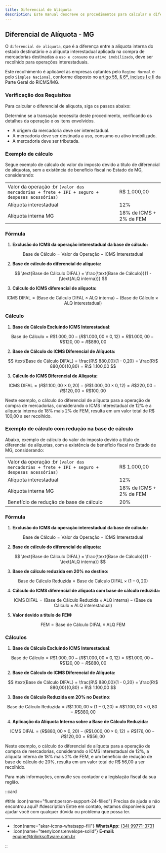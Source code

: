 ```yaml
---
title: Diferencial de Alíquota
description: Este manual descreve os procedimentos para calcular o diferencial de alíquota para mercadorias destinadas a uso, consumo e ativo imobilizado.
---
```


## Diferencial de Alíquota - MG

O `diferencial de alíquota`, que é a diferença entre a alíquota interna do estado destinatário e a alíquota interestadual aplicada na compra de mercadorias destinadas a `uso e consumo` ou `ativo imobilizado`, deve ser recolhido para operações interestaduais. 

Este recolhimento é aplicável às empresas optantes pelo `Regime Normal` e pelo `Simples Nacional`, conforme disposto no [artigo 55, § 6º, incisos I e II](https://www.fazenda.mg.gov.br/empresas/legislacao_tributaria/ricms_2002_seco/partegeral2002_3.html) da Parte Geral do RICMS/MG.

### Verificação dos Requisitos

Para calcular o diferencial de alíquota, siga os passos abaixo:

Determine se a transação necessita deste procedimento, verificando os detalhes da operação e os itens envolvidos.

- A origem da mercadoria deve ser interestadual.
- A mercadoria deve ser destinada a uso, consumo ou ativo imobilizado.
- A mercadoria deve ser tributada.

### Exemplo de cálculo

Segue exemplo de cálculo do valor do imposto devido a título de diferencial de alíquotas, sem a existência de benefício fiscal no Estado de MG, considerando:

|                                                                                        |                         |
|----------------------------------------------------------------------------------------|-------------------------|
|Valor da operação :br `(valor das mercadorias + frete + IPI + seguro + despesas acessórias)`  | R$ 1.000,00             |
|Alíquota interestadual                                                                  | 12%                     |
|Alíquota interna MG                                                                     | 18% de ICMS + 2% de FEM |

### Fórmula

1. **Exclusão do ICMS da operação interestadual da base de cálculo:**

$$
\text{Base de Cálculo} = \text{Valor da Operação} - \text{ICMS Interestadual}
$$

2. **Base de cálculo do diferencial de alíquota:**

$$
\text{Base de Cálculo DIFAL} = \frac{\text{Base de Cálculo}}{1 - (\text{ALQ interna})}
$$

3. **Cálculo do ICMS diferencial de alíquota:**

$$
\text{ICMS DIFAL} = (\text{Base de Cálculo DIFAL} \times \text{ALQ interna}) - (\text{Base de Cálculo} \times \text{ALQ interestadual})
$$

### Cálculo

1. **Base de Cálculo Excluindo ICMS Interestadual:**

$$
\text{Base de Cálculo} = R\$ 1.000,00 - (R\$ 1.000,00 \times 0,12) = R\$ 1.000,00 - R\$ 120,00 = R\$ 880,00
$$

2. **Base de Cálculo do ICMS Diferencial de Alíquota:**

$$
\text{Base de Cálculo DIFAL} = \frac{R\$ 880,00}{1 - 0,20} = \frac{R\$ 880,00}{0,80} = R\$ 1.100,00
$$

3. **Cálculo do ICMS Diferencial de Alíquota:**

$$
\text{ICMS DIFAL} = (R\$ 1.100,00 \times 0,20) - (R\$ 1.000,00 \times 0,12) = R\$ 220,00 - R\$ 120,00 = R\$ 100,00
$$

Neste exemplo, o cálculo do diferencial de alíquota para a operação de compra de mercadorias, considerando o ICMS interestadual de 12% e a alíquota interna de 18% mais 2% de FEM, resulta em um valor total de R\$ 100,00 a ser recolhido.

### Exemplo de cálculo com redução na base de cálculo

Abaixo, exemplo de cálculo do valor do imposto devido a título de diferencial de alíquotas, com a existência de benefício fiscal no Estado de MG, considerando:

|                                                                                        |                         |
|----------------------------------------------------------------------------------------|-------------------------|
|Valor da operação :br `(valor das mercadorias + frete + IPI + seguro + despesas acessórias)`  | R$ 1.000,00             |
|Alíquota interestadual                                                                  | 12%                     |
|Alíquota interna MG                                                                     | 18% de ICMS + 2% de FEM |
|Benefício de redução de base de cálculo                                                 | 20%                     |

### Fórmula

1. **Exclusão do ICMS da operação interestadual da base de cálculo:**

$$
\text{Base de Cálculo} = \text{Valor da Operação} - \text{ICMS Interestadual}
$$

2. **Base de cálculo do diferencial de alíquota:**

$$
\text{Base de Cálculo DIFAL} = \frac{\text{Base de Cálculo}}{1 - \text{ALQ interna}}
$$

3. **Base de cálculo reduzida em 20% no destino:**

$$
\text{Base de Cálculo Reduzida} = \text{Base de Cálculo DIFAL} \times (1 - 0,20)
$$

4. **Cálculo do ICMS diferencial de alíquota com base de cálculo reduzida:**

$$
\text{ICMS DIFAL} = (\text{Base de Cálculo Reduzida} \times \text{ALQ interna}) - (\text{Base de Cálculo} \times \text{ALQ interestadual})
$$

5. **Valor devido a título de FEM:**

$$
\text{FEM} = \text{Base de Cálculo DIFAL} \times \text{ALQ FEM}
$$

### Cálculos

1. **Base de Cálculo Excluindo ICMS Interestadual:**

$$
\text{Base de Cálculo} = R\$ 1.000,00 - (R\$ 1.000,00 \times 0,12) = R\$ 1.000,00 - R\$ 120,00 = R\$ 880,00
$$

2. **Base de Cálculo do ICMS Diferencial de Alíquota:**

$$
\text{Base de Cálculo DIFAL} = \frac{R\$ 880,00}{1 - 0,20} = \frac{R\$ 880,00}{0,80} = R\$ 1.100,00
$$

3. **Base de Cálculo Reduzida em 20% no Destino:**

$$
\text{Base de Cálculo Reduzida} = R\$ 1.100,00 \times (1 - 0,20) = R\$ 1.100,00 \times 0,80 = R\$ 880,00
$$

4. **Aplicação da Alíquota Interna sobre a Base de Cálculo Reduzida:**

$$
\text{ICMS DIFAL} = (R\$ 880,00 \times 0,20) - (R\$ 1.000,00 \times 0,12) = R\$ 176,00 - R\$ 120,00 = R\$ 56,00
$$

Neste exemplo, o cálculo do diferencial de alíquota para a operação de compra de mercadorias, considerando o ICMS interestadual de 12%, a alíquota interna de 18% mais 2% de FEM, e um benefício de redução de base de cálculo de 20%, resulta em um valor total de R\$ 56,00 a ser recolhido.

Para mais informações, consulte seu contador e a legislação fiscal da sua região.

::card

#title
:icon{name="fluent:person-support-24-filled"} Precisa de ajuda e não encontrou aqui?
#description
Entre em contato, estamos disponíveis para ajudar você com qualquer dúvida ou problema que possa ter.

---

- :icon{name="akar-icons-whatsapp-fill"} **WhatsApp:** [(34) 99771-3731](https://wa.me/trilinksoftware)
- :icon{name="teenyicons:envelope-solid"} **E-mail:** [equipe@trilinksoftware.com.br](mailto:equipe@trilinksoftware.com.br)

::
